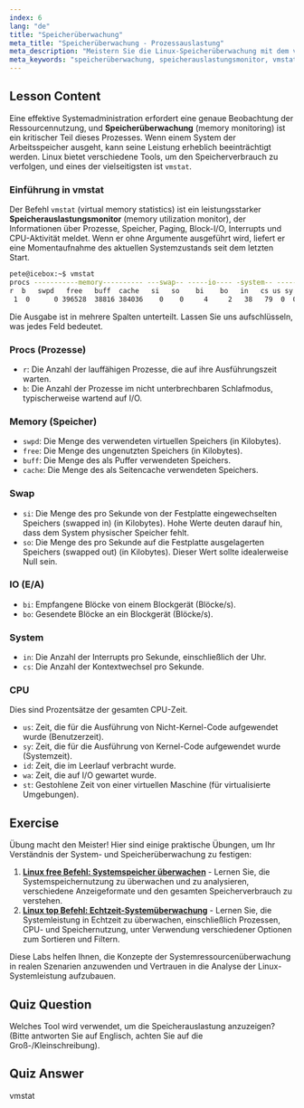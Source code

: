 ```yaml
---
index: 6
lang: "de"
title: "Speicherüberwachung"
meta_title: "Speicherüberwachung - Prozessauslastung"
meta_description: "Meistern Sie die Linux-Speicherüberwachung mit dem vmstat-Befehl. Diese Anleitung erklärt, wie Sie diesen leistungsstarken Monitor zur Speicherbelegung nutzen, um Systemleistungskennzahlen zu analysieren."
meta_keywords: "speicherüberwachung, speicherauslastungsmonitor, vmstat, linux speicher, systemleistung, speichernutzung, linux tutorial"
---
```


## Lesson Content

Eine effektive Systemadministration erfordert eine genaue Beobachtung der Ressourcennutzung, und **Speicherüberwachung** (memory monitoring) ist ein kritischer Teil dieses Prozesses. Wenn einem System der Arbeitsspeicher ausgeht, kann seine Leistung erheblich beeinträchtigt werden. Linux bietet verschiedene Tools, um den Speicherverbrauch zu verfolgen, und eines der vielseitigsten ist `vmstat`.

### Einführung in vmstat

Der Befehl `vmstat` (virtual memory statistics) ist ein leistungsstarker **Speicherauslastungsmonitor** (memory utilization monitor), der Informationen über Prozesse, Speicher, Paging, Block-I/O, Interrupts und CPU-Aktivität meldet. Wenn er ohne Argumente ausgeführt wird, liefert er eine Momentaufnahme des aktuellen Systemzustands seit dem letzten Start.

```bash
pete@icebox:~$ vmstat
procs -----------memory---------- ---swap-- -----io---- -system-- ------cpu-----
r  b   swpd   free   buff  cache   si   so    bi    bo   in   cs us sy id wa st
 1  0      0 396528  38816 384036    0    0     4     2   38   79  0  0 99  0  0
```

Die Ausgabe ist in mehrere Spalten unterteilt. Lassen Sie uns aufschlüsseln, was jedes Feld bedeutet.

### Procs (Prozesse)

- `r`: Die Anzahl der lauffähigen Prozesse, die auf ihre Ausführungszeit warten.
- `b`: Die Anzahl der Prozesse im nicht unterbrechbaren Schlafmodus, typischerweise wartend auf I/O.

### Memory (Speicher)

- `swpd`: Die Menge des verwendeten virtuellen Speichers (in Kilobytes).
- `free`: Die Menge des ungenutzten Speichers (in Kilobytes).
- `buff`: Die Menge des als Puffer verwendeten Speichers.
- `cache`: Die Menge des als Seitencache verwendeten Speichers.

### Swap

- `si`: Die Menge des pro Sekunde von der Festplatte eingewechselten Speichers (swapped in) (in Kilobytes). Hohe Werte deuten darauf hin, dass dem System physischer Speicher fehlt.
- `so`: Die Menge des pro Sekunde auf die Festplatte ausgelagerten Speichers (swapped out) (in Kilobytes). Dieser Wert sollte idealerweise Null sein.

### IO (E/A)

- `bi`: Empfangene Blöcke von einem Blockgerät (Blöcke/s).
- `bo`: Gesendete Blöcke an ein Blockgerät (Blöcke/s).

### System

- `in`: Die Anzahl der Interrupts pro Sekunde, einschließlich der Uhr.
- `cs`: Die Anzahl der Kontextwechsel pro Sekunde.

### CPU

Dies sind Prozentsätze der gesamten CPU-Zeit.

- `us`: Zeit, die für die Ausführung von Nicht-Kernel-Code aufgewendet wurde (Benutzerzeit).
- `sy`: Zeit, die für die Ausführung von Kernel-Code aufgewendet wurde (Systemzeit).
- `id`: Zeit, die im Leerlauf verbracht wurde.
- `wa`: Zeit, die auf I/O gewartet wurde.
- `st`: Gestohlene Zeit von einer virtuellen Maschine (für virtualisierte Umgebungen).

## Exercise

Übung macht den Meister! Hier sind einige praktische Übungen, um Ihr Verständnis der System- und Speicherüberwachung zu festigen:

1. **[Linux free Befehl: Systemspeicher überwachen](https://labex.io/de/labs/linux-linux-free-command-monitoring-system-memory-388496)** - Lernen Sie, die Systemspeichernutzung zu überwachen und zu analysieren, verschiedene Anzeigeformate und den gesamten Speicherverbrauch zu verstehen.
2. **[Linux top Befehl: Echtzeit-Systemüberwachung](https://labex.io/de/labs/linux-linux-top-command-real-time-system-monitoring-388500)** - Lernen Sie, die Systemleistung in Echtzeit zu überwachen, einschließlich Prozessen, CPU- und Speichernutzung, unter Verwendung verschiedener Optionen zum Sortieren und Filtern.

Diese Labs helfen Ihnen, die Konzepte der Systemressourcenüberwachung in realen Szenarien anzuwenden und Vertrauen in die Analyse der Linux-Systemleistung aufzubauen.

## Quiz Question

Welches Tool wird verwendet, um die Speicherauslastung anzuzeigen? (Bitte antworten Sie auf Englisch, achten Sie auf die Groß-/Kleinschreibung).

## Quiz Answer

vmstat
